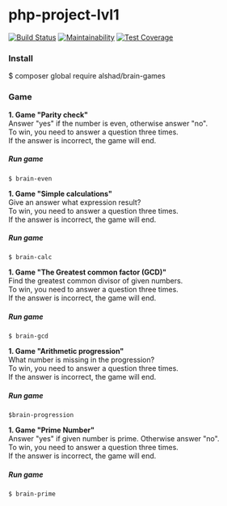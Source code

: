 # php-project-lvl1

[![Build Status](https://travis-ci.org/AlexeyShobanov/php-project-lvl1.svg?branch=master)](https://travis-ci.org/AlexeyShobanov/php-project-lvl1)
[![Maintainability](https://api.codeclimate.com/v1/badges/b40b078db8612f4a6484/maintainability)](https://codeclimate.com/github/AlexeyShobanov/php-project-lvl1/maintainability)
[![Test Coverage](https://api.codeclimate.com/v1/badges/b40b078db8612f4a6484/test_coverage)](https://codeclimate.com/github/AlexeyShobanov/php-project-lvl1/test_coverage)

### Install

$ composer global require alshad/brain-games

### Game

**1. Game "Parity check"**  
Answer "yes" if the number is even, otherwise answer "no".  
To win, you need to answer a question three times.   
If the answer is incorrect, the game will end.    

##### Run game  
`
$ brain-even
`

**1. Game "Simple calculations"**  
Give an answer what expression result?  
To win, you need to answer a question three times.   
If the answer is incorrect, the game will end.    

##### Run game  
`
$ brain-calc
`

**1. Game "The Greatest common factor (GCD)"**  
Find the greatest common divisor of given numbers.   
To win, you need to answer a question three times.   
If the answer is incorrect, the game will end.    

##### Run game  
`
$ brain-gcd
`

**1. Game "Arithmetic progression"**  
What number is missing in the progression?   
To win, you need to answer a question three times.   
If the answer is incorrect, the game will end.    

##### Run game  
`
$brain-progression
`

**1. Game "Prime Number"**  
Answer "yes" if given number is prime. Otherwise answer "no".   
To win, you need to answer a question three times.   
If the answer is incorrect, the game will end.    

##### Run game  
`
$ brain-prime
`